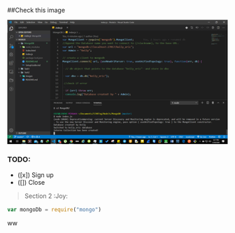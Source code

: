 ##Check this image

<img src="./images/screen1.PNG" alt="Task One" />

### TODO:
- ([x]) Sign up
- ([]) Close


> Section 2 :Joy:


```javascript
var mongoDb = require("mongo")

```

ww
